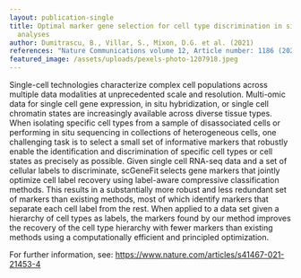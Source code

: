 ```yaml
---
layout: publication-single
title: Optimal marker gene selection for cell type discrimination in single cell
  analyses
author: Dumitrascu, B., Villar, S., Mixon, D.G. et al. (2021)
references: "Nature Communications volume 12, Article number: 1186 (2021) "
featured_image: /assets/uploads/pexels-photo-1207918.jpeg
---
```

Single-cell technologies characterize complex cell populations across multiple data modalities at unprecedented scale and resolution. Multi-omic data for single cell gene expression, in situ hybridization, or single cell chromatin states are increasingly available across diverse tissue types. When isolating specific cell types from a sample of disassociated cells or performing in situ sequencing in collections of heterogeneous cells, one challenging task is to select a small set of informative markers that robustly enable the identification and discrimination of specific cell types or cell states as precisely as possible. Given single cell RNA-seq data and a set of cellular labels to discriminate, scGeneFit selects gene markers that jointly optimize cell label recovery using label-aware compressive classification methods. This results in a substantially more robust and less redundant set of markers than existing methods, most of which identify markers that separate each cell label from the rest. When applied to a data set given a hierarchy of cell types as labels, the markers found by our method improves the recovery of the cell type hierarchy with fewer markers than existing methods using a computationally efficient and principled optimization.

For further information, see: https://www.nature.com/articles/s41467-021-21453-4